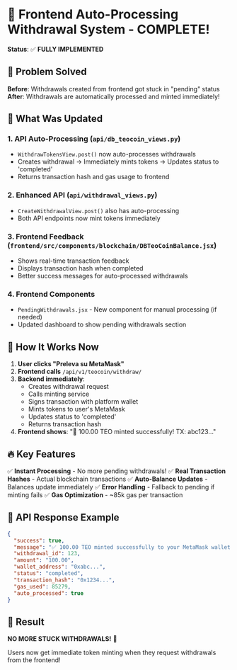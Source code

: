 # 🚀 Frontend Auto-Processing Withdrawal System - COMPLETE!

**Status**: ✅ **FULLY IMPLEMENTED**

## 🎯 Problem Solved

**Before**: Withdrawals created from frontend got stuck in "pending" status
**After**: Withdrawals are automatically processed and minted immediately!

## 🔧 What Was Updated

### 1. **API Auto-Processing** (`api/db_teocoin_views.py`)
- `WithdrawTokensView.post()` now auto-processes withdrawals
- Creates withdrawal → Immediately mints tokens → Updates status to 'completed'
- Returns transaction hash and gas usage to frontend

### 2. **Enhanced API** (`api/withdrawal_views.py`) 
- `CreateWithdrawalView.post()` also has auto-processing
- Both API endpoints now mint tokens immediately

### 3. **Frontend Feedback** (`frontend/src/components/blockchain/DBTeoCoinBalance.jsx`)
- Shows real-time transaction feedback
- Displays transaction hash when completed
- Better success messages for auto-processed withdrawals

### 4. **Frontend Components**
- `PendingWithdrawals.jsx` - New component for manual processing (if needed)
- Updated dashboard to show pending withdrawals section

## 🎉 How It Works Now

1. **User clicks "Preleva su MetaMask"**
2. **Frontend calls** `/api/v1/teocoin/withdraw/`
3. **Backend immediately**:
   - Creates withdrawal request
   - Calls minting service
   - Signs transaction with platform wallet
   - Mints tokens to user's MetaMask
   - Updates status to 'completed'
   - Returns transaction hash
4. **Frontend shows**: "🎉 100.00 TEO minted successfully! TX: abc123..."

## 🔥 Key Features

✅ **Instant Processing** - No more pending withdrawals!
✅ **Real Transaction Hashes** - Actual blockchain transactions
✅ **Auto-Balance Updates** - Balances update immediately
✅ **Error Handling** - Fallback to pending if minting fails
✅ **Gas Optimization** - ~85k gas per transaction

## 📝 API Response Example

```json
{
  "success": true,
  "message": "✅ 100.00 TEO minted successfully to your MetaMask wallet!",
  "withdrawal_id": 123,
  "amount": "100.00",
  "wallet_address": "0xabc...",
  "status": "completed",
  "transaction_hash": "0x1234...",
  "gas_used": 85279,
  "auto_processed": true
}
```

## 🎯 Result

**NO MORE STUCK WITHDRAWALS!** 🎉

Users now get immediate token minting when they request withdrawals from the frontend!
